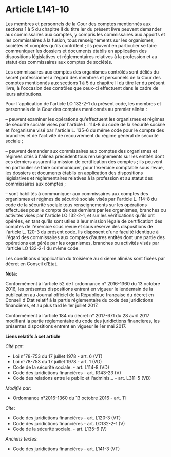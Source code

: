 # Article L141-10

Les membres et personnels de la Cour des comptes mentionnés aux sections 1 à 5 du chapitre II du titre Ier du présent livre
peuvent demander aux commissaires aux comptes, y compris les commissaires aux apports et les commissaires à la fusion, tous
renseignements sur les organismes, sociétés et comptes qu'ils contrôlent ; ils peuvent en particulier se faire communiquer
les dossiers et documents établis en application des dispositions législatives et réglementaires relatives à la profession et
au statut des commissaires aux comptes de sociétés. 

Les commissaires aux comptes des organismes contrôlés sont déliés du secret professionnel à l'égard des membres et personnels
de la Cour des comptes mentionnés aux sections 1 à 5 du chapitre II du titre Ier du présent livre, à l'occasion des contrôles
que ceux-ci effectuent dans le cadre de leurs attributions. 

Pour l'application de l'article LO 132-2-1 du présent code, les membres et personnels de la Cour des comptes mentionnés au
premier alinéa : 

– peuvent examiner les opérations qu'effectuent les organismes et régimes de sécurité sociale visés par l'article L. 114-8 du
code de la sécurité sociale et l'organisme visé par l'article L. 135-6 du même code pour le compte des branches et de
l'activité de recouvrement du régime général de sécurité sociale ; 

– peuvent demander aux commissaires aux comptes des organismes et régimes cités à l'alinéa précédent tous renseignements sur
les entités dont ces derniers assurent la mission de certification des comptes ; ils peuvent en particulier se faire
communiquer, pour l'exercice comptable sous revue, les dossiers et documents établis en application des dispositions
législatives et réglementaires relatives à la profession et au statut des commissaires aux comptes ; 

– sont habilités à communiquer aux commissaires aux comptes des organismes et régimes de sécurité sociale visés par l'article
L. 114-8 du code de la sécurité sociale tous renseignements sur les opérations effectuées pour le compte de ces derniers par
les organismes, branches ou activités visés par l'article LO 132-2-1, et sur les vérifications qu'ils ont opérées, en tant
qu'ils sont utiles à leur mission légale de certification des comptes de l'exercice sous revue et sous réserve des
dispositions de l'article L. 120-3 du présent code. Ils disposent d'une faculté identique à l'égard des commissaires aux
comptes d'autres entités dont une partie des opérations est gérée par les organismes, branches ou activités visés par
l'article LO 132-2-1 du même code. 

Les conditions d'application du troisième au sixième alinéas sont fixées par décret en Conseil d'Etat.

**Nota:**

Conformément à l'article 52 de l'ordonnance n° 2016-1360 du 13 octobre 2016, les présentes dispositions entrent en vigueur le
lendemain de la publication au Journal officiel de la République française du décret en Conseil d'Etat relatif à la partie
réglementaire du code des juridictions financières, et au plus tard le 1er juillet 2017.

Conformément à l'article 184 du décret n° 2017-671 du 28 avril 2017 modifiant la partie réglementaire du code des
juridictions financières, les présentes dispositions entrent en vigueur le 1er mai 2017.

**Liens relatifs à cet article**

_Cité par_:

  - Loi n°78-753 du 17 juillet 1978 - art. 6 (VT)
  - Loi n°78-753 du 17 juillet 1978 - art. 1 (VD)
  - Code de la sécurité sociale. - art. L114-8 (VD)
  - Code des juridictions financières - art. R143-23 (V)
  - Code des relations entre le public et l'adminis... - art. L311-5 (VD)

_Modifié par_:

  - Ordonnance n°2016-1360 du 13 octobre 2016 - art. 11

_Cite_:

  - Code des juridictions financières - art. L120-3 (VT)
  - Code des juridictions financières - art. LO132-2-1 (V)
  - Code de la sécurité sociale. - art. L135-6 (V)

_Anciens textes_:

  - Code des juridictions financières - art. L141-3 (VT)
